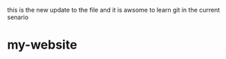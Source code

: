 this is the new update to the file and it is awsome to learn git in the current senario
# my-website
